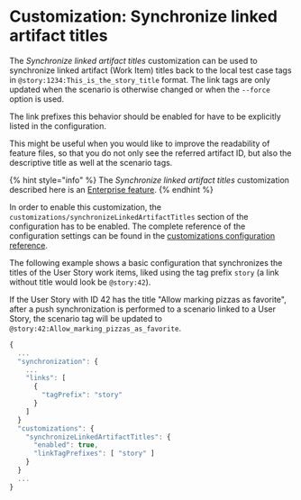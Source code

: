 # Customization: Synchronize linked artifact titles

The _Synchronize linked artifact titles_ customization can be used to synchronize linked artifact (Work Item) titles back to the local test case tags in `@story:1234:This_is_the_story_title` format. The link tags are only updated when the scenario is otherwise changed or when the `--force` option is used. 

The link prefixes this behavior should be enabled for have to be explicitly listed in the configuration.

This might be useful when you would like to improve the readability of feature files, so that you do not only see the referred artifact ID, but also the descriptive title as well at the scenario tags.

{% hint style="info" %}
The _Synchronize linked artifact titles_ customization described here is an [Enterprise feature](../../licensing.md).
{% endhint %}

In order to enable this customization, the `customizations/synchronizeLinkedArtifactTitles` section of the configuration has to be enabled. The complete reference of the configuration settings can be found in the [customizations configuration reference](../../reference/configuration/configuration-customizations.md#ignoretestcasetags).

The following example shows a basic configuration that synchronizes the titles of the User Story work items, liked using the tag prefix `story` (a link without title would look be `@story:42`).

If the User Story with ID 42 has the title "Allow marking pizzas as favorite", after a push synchronization is performed to a scenario linked to a User Story, the scenario tag will be updated to `@story:42:Allow_marking_pizzas_as_favorite`.

```javascript
{
  ...
  "synchronization": {
    ...
    "links": [
      {
        "tagPrefix": "story"
      }
    ]
  }
  "customizations": {
    "synchronizeLinkedArtifactTitles": {
      "enabled": true,
      "linkTagPrefixes": [ "story" ]
    }
  }
  ...
}
```
